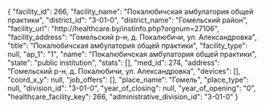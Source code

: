 {
    "facility_id": 266,
    "facility_name": "Покалюбичская амбулатория общей практики",
    "district_id": "3-01-0",
    "district_name": "Гомельский район",
    "facility_url": "http:\/\/healthcare.by\/instinfo.php?orgnum=27106",
    "facility_address": "Гомельский р-н, д. Покалюбичи, ул. Александровка",
    "title": "Покалюбичская амбулатория общей практики",
    "facility_type": null,
    "ap_1": "1",
    "name": "Покалюбичская амбулатория общей практики",
    "state": "public institution",
    "stats": [],
    "med_id": 274,
    "address": "Гомельский р-н, д. Покалюбичи, ул. Александровка",
    "devices": [],
    "coord_x_y": null,
    "job_offers": [],
    "place_name": "Гомель",
    "place_type": null,
    "division_id": "3-01-0",
    "year_of_closing": null,
    "year_of_opening": "0",
    "healthcare_facility_key": 266,
    "administrative_division_id": "3-01-0"
}